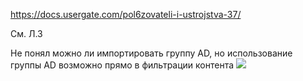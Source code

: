 https://docs.usergate.com/pol6zovateli-i-ustrojstva-37/

См. Л.3

Не понял можно ли импортировать группу AD, но использование группы AD возможно прямо в фильтрации контента
![](image_20250115000436.png)